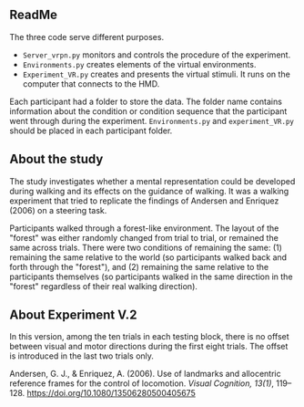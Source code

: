 ## ReadMe

The three code serve different purposes.

- `Server_vrpn.py` monitors and controls the procedure of the experiment.
- `Environments.py` creates elements of the virtual environments.
- `Experiment_VR.py` creates and presents the virtual stimuli. It runs on the computer that connects to the HMD.

Each participant had a folder to store the data. The folder name contains information about the condition or condition sequence that the participant went through during the experiment. `Environments.py` and `experiment_VR.py` should be placed in each participant folder.

## About the study

The study investigates whether a mental representation could be developed during walking and its effects on the guidance of walking. It was a walking experiment that tried to replicate the findings of Andersen and Enriquez (2006) on a steering task. 

Participants walked through a forest-like environment. The layout of the "forest" was either randomly changed from trial to trial, or remained the same across trials. There were two conditions of remaining the same: (1) remaining the same relative to the world (so participants walked back and forth through the "forest"), and (2) remaining the same relative to the participants themselves (so participants walked in the same direction in the "forest" regardless of their real walking direction).

## About Experiment V.2

In this version, among the ten trials in each testing block, there is no offset between visual and motor directions during the first eight trials. The offset is introduced in the last two trials only.

Andersen, G. J., & Enriquez, A. (2006). Use of landmarks and allocentric reference frames for the control of locomotion. *Visual Cognition, 13(1)*, 119–128. https://doi.org/10.1080/13506280500405675